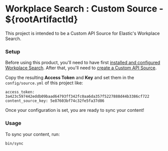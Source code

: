 # Workplace Search : Custom Source - ${rootArtifactId}

This project is intended to be a Custom API Source for Elastic's Workplace Search.

### Setup

Before using this product, you'll need to have first [installed and configured Workplace Search](https://www.elastic.co/guide/en/workplace-search/current/workplace-search-install.html).
After that, you'll need to [create a Custom API Source](https://www.elastic.co/guide/en/workplace-search/current/workplace-search-custom-api-sources.html#create-custom-source).

Copy the resulting **Access Token** and **Key** and set them in the `config/source.yml` of this project like:

    access_token: 3a423c597442eddb09baad64793ff342fc0aa6da357f5227888d44b3386cf722
    content_source_key: 5e87603bf74c32fe5fa37d86

Once your configuration is set, you are ready to sync your content!

### Usage

To sync your content, run:

    bin/sync
